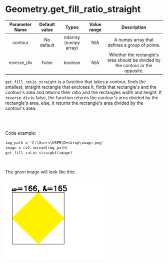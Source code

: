 # Geometry.get_fill_ratio_straight


| Parameter Name | Default value | Types | Value range | Description | 
| :---: | :---: | :---: | :---: | :---: |
| contour | No default | ndarray (numpy array) | N/A | A numpy array that defines a group of points. |
| reverse_div | False | boolean | N/A | Whether the rectangle's area should be divided by the contour or the opposite. |


`get_fill_ratio_straight` is a function that takes a contour, finds the smallest, straight rectangle that encloses it, 
finds that rectangle's and the contour's area and returns their ratio and the rectangles width and height. If `reverse_div` is false, the function returns the contour's area divided by the rectangle's area, else, it returns the rectangle's area divided by the contour's area.

</br>
</br>

Code example:
```
img_path = 'C:\Users\USER\Desktop\image.png'
image = cv2.imread(img_path)
get_fill_ratio_straight(image)
```

</br>

The given image will look like this:
</br>
</br>


![](https://github.com/1937Elysium/Ovl-Python/blob/master/Pictures/Sample%20Pictures/fill_ratio.png)
